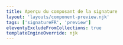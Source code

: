 ```yaml
---
title: Aperçu du composant de la signature
layout: 'layouts/component-preview.njk'
tags: ['signatureFR', 'preview']
eleventyExcludeFromCollections: true
templateEngineOverride: njk
---
```


<div class="d-inline-block me-300">
  <gcds-signature type="signature"></gcds-signature>
</div>

<div class="d-inline-block">
  <gcds-signature class="px-300" type="wordmark"></gcds-signature>
</div>
